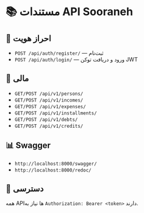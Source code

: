 # 📚 مستندات API Sooraneh

## 🔐 احراز هویت
- `POST /api/auth/register/` — ثبت‌نام
- `POST /api/auth/login/` — ورود و دریافت توکن JWT

## 🧾 مالی
- `GET/POST /api/v1/persons/`
- `GET/POST /api/v1/incomes/`
- `GET/POST /api/v1/expenses/`
- `GET/POST /api/v1/installments/`
- `GET/POST /api/v1/debts/`
- `GET/POST /api/v1/credits/`

## 📊 Swagger
- `http://localhost:8000/swagger/`
- `http://localhost:8000/redoc/`

## 🔑 دسترسی
همه APIها نیاز به `Authorization: Bearer <token>` دارند.
